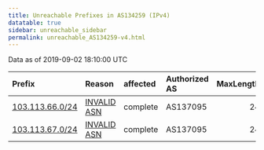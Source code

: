 ```yaml
---
title: Unreachable Prefixes in AS134259 (IPv4)
datatable: true
sidebar: unreachable_sidebar
permalink: unreachable_AS134259-v4.html
---
```


Data as of 2019-09-02 18:10:00 UTC


<div class="datatable-begin"></div>

| Prefix                                                   | Reason                                                                                                  | affected   | Authorized AS   |   MaxLength | Anchor                                       |   unreachable /24s |
|:---------------------------------------------------------|:--------------------------------------------------------------------------------------------------------|:-----------|:----------------|------------:|:---------------------------------------------|-------------------:|
| [103.113.66.0/24](https://stat.ripe.net/103.113.66.0/24) | [INVALID ASN](https://rpki-validator.ripe.net/announcement-preview?asn=AS134259&prefix=103.113.66.0/24) | complete   | AS137095        |          24 | [APNIC](unreachable_APNIC_RPKI_Root-v4.html) |                  1 |
| [103.113.67.0/24](https://stat.ripe.net/103.113.67.0/24) | [INVALID ASN](https://rpki-validator.ripe.net/announcement-preview?asn=AS134259&prefix=103.113.67.0/24) | complete   | AS137095        |          24 | [APNIC](unreachable_APNIC_RPKI_Root-v4.html) |                  1 |

<div class="datatable-end"></div>